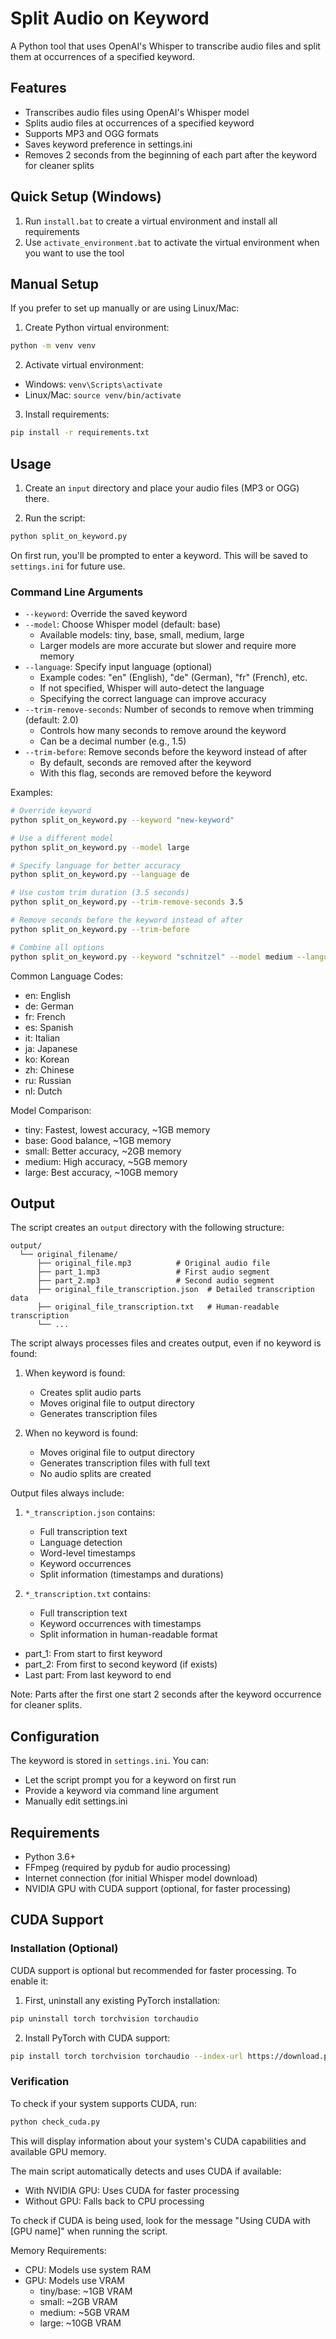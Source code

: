 # Split Audio on Keyword

A Python tool that uses OpenAI's Whisper to transcribe audio files and split them at occurrences of a specified keyword.

## Features

- Transcribes audio files using OpenAI's Whisper model
- Splits audio files at occurrences of a specified keyword
- Supports MP3 and OGG formats
- Saves keyword preference in settings.ini
- Removes 2 seconds from the beginning of each part after the keyword for cleaner splits

## Quick Setup (Windows)

1. Run `install.bat` to create a virtual environment and install all requirements
2. Use `activate_environment.bat` to activate the virtual environment when you want to use the tool

## Manual Setup

If you prefer to set up manually or are using Linux/Mac:

1. Create Python virtual environment:

```bash
python -m venv venv
```

2. Activate virtual environment:

- Windows: `venv\Scripts\activate`
- Linux/Mac: `source venv/bin/activate`

3. Install requirements:

```bash
pip install -r requirements.txt
```

## Usage

1. Create an `input` directory and place your audio files (MP3 or OGG) there.

2. Run the script:

```bash
python split_on_keyword.py
```

On first run, you'll be prompted to enter a keyword. This will be saved to `settings.ini` for future use.

### Command Line Arguments

- `--keyword`: Override the saved keyword
- `--model`: Choose Whisper model (default: base)
  - Available models: tiny, base, small, medium, large
  - Larger models are more accurate but slower and require more memory
- `--language`: Specify input language (optional)
  - Example codes: "en" (English), "de" (German), "fr" (French), etc.
  - If not specified, Whisper will auto-detect the language
  - Specifying the correct language can improve accuracy
- `--trim-remove-seconds`: Number of seconds to remove when trimming (default: 2.0)
  - Controls how many seconds to remove around the keyword
  - Can be a decimal number (e.g., 1.5)
- `--trim-before`: Remove seconds before the keyword instead of after
  - By default, seconds are removed after the keyword
  - With this flag, seconds are removed before the keyword

Examples:

```bash
# Override keyword
python split_on_keyword.py --keyword "new-keyword"

# Use a different model
python split_on_keyword.py --model large

# Specify language for better accuracy
python split_on_keyword.py --language de

# Use custom trim duration (3.5 seconds)
python split_on_keyword.py --trim-remove-seconds 3.5

# Remove seconds before the keyword instead of after
python split_on_keyword.py --trim-before

# Combine all options
python split_on_keyword.py --keyword "schnitzel" --model medium --language de --trim-remove-seconds 1.5 --trim-before
```

Common Language Codes:

- en: English
- de: German
- fr: French
- es: Spanish
- it: Italian
- ja: Japanese
- ko: Korean
- zh: Chinese
- ru: Russian
- nl: Dutch

Model Comparison:

- tiny: Fastest, lowest accuracy, ~1GB memory
- base: Good balance, ~1GB memory
- small: Better accuracy, ~2GB memory
- medium: High accuracy, ~5GB memory
- large: Best accuracy, ~10GB memory

## Output

The script creates an `output` directory with the following structure:

```
output/
  └── original_filename/
      ├── original_file.mp3          # Original audio file
      ├── part_1.mp3                 # First audio segment
      ├── part_2.mp3                 # Second audio segment
      ├── original_file_transcription.json  # Detailed transcription data
      ├── original_file_transcription.txt   # Human-readable transcription
      └── ...
```

The script always processes files and creates output, even if no keyword is found:

1. When keyword is found:

   - Creates split audio parts
   - Moves original file to output directory
   - Generates transcription files

2. When no keyword is found:
   - Moves original file to output directory
   - Generates transcription files with full text
   - No audio splits are created

Output files always include:

1. `*_transcription.json` contains:

   - Full transcription text
   - Language detection
   - Word-level timestamps
   - Keyword occurrences
   - Split information (timestamps and durations)

2. `*_transcription.txt` contains:
   - Full transcription text
   - Keyword occurrences with timestamps
   - Split information in human-readable format

- part_1: From start to first keyword
- part_2: From first to second keyword (if exists)
- Last part: From last keyword to end

Note: Parts after the first one start 2 seconds after the keyword occurrence for cleaner splits.

## Configuration

The keyword is stored in `settings.ini`. You can:

- Let the script prompt you for a keyword on first run
- Provide a keyword via command line argument
- Manually edit settings.ini

## Requirements

- Python 3.6+
- FFmpeg (required by pydub for audio processing)
- Internet connection (for initial Whisper model download)
- NVIDIA GPU with CUDA support (optional, for faster processing)

## CUDA Support

### Installation (Optional)

CUDA support is optional but recommended for faster processing. To enable it:

1. First, uninstall any existing PyTorch installation:

```bash
pip uninstall torch torchvision torchaudio
```

2. Install PyTorch with CUDA support:

```bash
pip install torch torchvision torchaudio --index-url https://download.pytorch.org/whl/cu124
```

### Verification

To check if your system supports CUDA, run:

```bash
python check_cuda.py
```

This will display information about your system's CUDA capabilities and available GPU memory.

The main script automatically detects and uses CUDA if available:

- With NVIDIA GPU: Uses CUDA for faster processing
- Without GPU: Falls back to CPU processing

To check if CUDA is being used, look for the message "Using CUDA with [GPU name]" when running the script.

Memory Requirements:

- CPU: Models use system RAM
- GPU: Models use VRAM
  - tiny/base: ~1GB VRAM
  - small: ~2GB VRAM
  - medium: ~5GB VRAM
  - large: ~10GB VRAM
